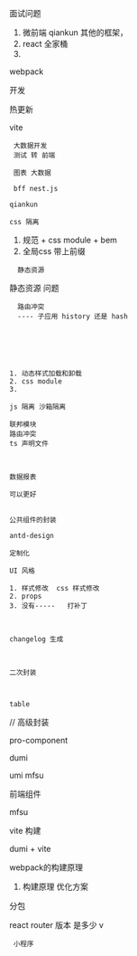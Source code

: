 面试问题
  
  1. 微前端 qiankun 其他的框架，
  2. react 全家桶
  3. 
     


webpack 

开发

热更新

vite





     
     
     大数据开发
     测试 转 前端
     
     图表 大数据
     
     bff nest.js
     
    qiankun 
    
    css 隔离
    
    
   1.  规范 + css module + bem 
   2.  全局css   带上前缀 
      
      
      
      静态资源 

静态资源 问题





      路由冲突
      ---- 子应用 history 还是 hash 
       
      
      
   

    
    1. 动态样式加载和卸载
    2. css module
    3.       
       
    js 隔离 沙箱隔离
    
    联邦模块
    路由冲突
    ts 声明文件
    
    
    
    数据报表
    
    可以更好
    
    
    公共组件的封装
    
    antd-design
    
    定制化
    
    UI 风格 
    
    1. 样式修改  css 样式修改
    2. props 
    3. 没有-----   打补丁
            
    
    
    changelog 生成   
    
    
    
    二次封装
    
    
    
    table 
    
// 高级封装
    
pro-component

dumi

umi mfsu








前端组件

mfsu 

vite 构建


dumi + vite


webpack的构建原理
1. 构建原理
   优化方案

分包

react router 版本  是多少
v







     小程序
     






